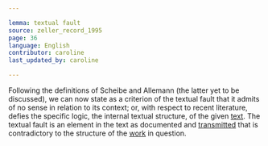 ```yaml
---

lemma: textual fault
source: zeller_record_1995
page: 36
language: English
contributor: caroline
last_updated_by: caroline

---
```


Following the definitions of Scheibe and Allemann (the latter yet to be discussed), we can now state as a criterion of the textual fault that it admits of no sense in relation to its context; or, with respect to recent literature, defies the specific logic, the internal textual structure, of the given [text](text.html). The textual fault is an element in the text as documented and [transmitted](textualTransmission.html) that is contradictory to the structure of the [work](work.html) in question.

